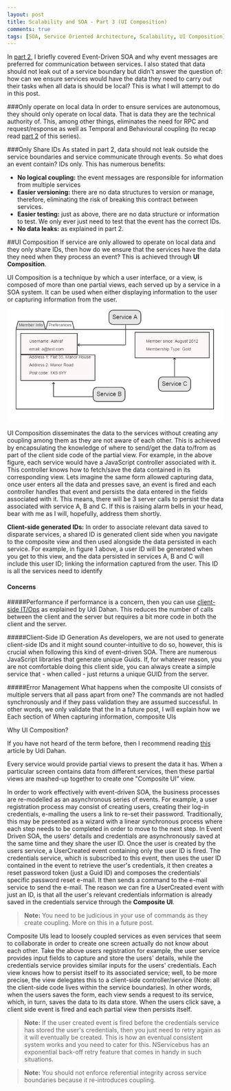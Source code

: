 ```yaml
---
layout: post
title: Scalability and SOA - Part 3 (UI Composition)
comments: true
tags: [SOA, Service Oriented Architecture, Scalability, UI Composition]
---
```


In [part 2](http://www.ashrafmageed.com/Scalability2), I briefly covered Event-Driven SOA and why event messages are preferred for communication between services. I also stated that data should not leak out of a service boundary but didn't answer the question of: how can we ensure services would have the data they need to carry out their tasks when all data is should be local? This is what I will attempt to do in this post.

###Only operate on local data
In order to ensure services are autonomous, they should only operate on local data. That is data they are the technical authority of. This, among other things, eliminates the need for RPC and request/response as well as Temporal and Behavioural coupling (to recap read [part 2](http://www.ashrafmageed.com/Scalability2) of this series). 

###Only Share IDs
As stated in part 2, data should not leak outside the service boundaries and service communicate through events. So what does an event contain? IDs only. This has numerous benefits:

- **No logical coupling:** the event messages are responsible for information from multiple services
- **Easier versioning:** there are no data structures to version or manage, therefore, eliminating the risk of breaking this contract between services.
- **Easier testing:** just as above, there are no data structure or information to test. We only ever just need to test that the event has the correct IDs.
- **No data leaks:** as explained in part 2.

##UI Composition
If service are only allowed to operate on local data and they only share IDs, then how do we ensure that the services have the data they need when they process an event? This is achieved through **UI Composition**.

UI Composition is a technique by which a user interface, or a view, is composed of more than one partial views, each served up by a service in a SOA system. It can be used when either displaying information to the user or capturing information from the user.

![Composite UI: Displaying Information](../images/CompositeUI.png "Composite UI: Displaying Information")

UI Composition disseminates the data to the services without creating any coupling among them as they are not aware of each other. This is achieved by encapsulating the knowledge of where to send/get the data to/from as part of the client side code of the partial view. For example, in the above figure, each service would have a JavaScript controller associated with it. This controller knows how to fetch/save the data contained in its corresponding view. Lets imagine the same form allowed capturing data, once user enters all the data and presses save, an event is fired and each controller handles that event and persists the data entered in the fields associated with it. This means, there will be 3 server calls to persist the data associated with service A, B and C. If this is raising alarm bells in your head, bear with me as I will, hopefully, address them shortly.

**Client-side generated IDs:** In order to associate relevant data saved to disparate services, a shared ID is generated client side when you navigate to the composite view and then used alongside the data persisted in each service. For example, in figure 1 above, a user ID will be generated when you get to this view, and the data persisted in services A, B and C will include this user ID; linking the information captured from the user. This ID is all the services need to identify

#### Concerns
#####Performance
if performance is a concern, then you can use [client-side IT/Ops](http://www.udidahan.com/2014/07/30/service-oriented-composition-with-video/) as explained by Udi Dahan. This reduces the number of calls between the client and the server but requires a bit more code in both the client and the server.

#####Client-Side ID Generation
As developers, we are not used to generate client-side IDs and it might sound counter-intuitive to do so, however, this is crucial when following this kind of event-driven SOA. There are numerous JavaScript libraries that generate unique Guids. If, for whatever reason, you are not comfortable doing this client side, you can always create a simple service that - when called - just returns a unique GUID from the server.

#####Error Management
What happens when the composite UI consists of multiple servers that all pass apart from one? The commands are not hadled synchronously and if they pass validation they are assumed successful. In other words, we only validate that the  In a future post, I will explain how we 
Each section of
When capturing information, composite UIs

Why UI Composition?

If you have not heard of the term before, then I recommend reading [this](http://www.udidahan.com/2012/06/23/ui-composition-techniques-for-correct-service-boundaries/) article by Udi Dahan.

Every service would provide partial views to present the data it has. When a particular screen contains data from different services, then these partial views are mashed-up together to create one "Composite UI" view.

In order to work effectively with event-driven SOA, the business processes are re-modelled as an asynchronous series of events. For example, a user registration process may consist of creating users, creating their log-in credentials, e-mailing the users a link to re-set their password. Traditionally, this may be presented as a wizard with a linear synchronous process where each step needs to be completed in order to move to the next step. In Event Driven SOA, the users' details and credentials are  asynchronously saved at the same time and they share the user ID. Once the user is created by the users service, a UserCreated event containing only the user ID  is fired. The credentials service, which is subscribed to this event, then uses the user ID contained in the event to retrieve the user's credentials, it then creates a reset password token (just a Guid ID) and composes the credentials' specific password reset e-mail. It then sends a command to the e-mail service to send the e-mail. The reason we can fire a UserCreated event with just an ID, is that all the user's relevant credentials information is already saved in the credentials service through the **Composite UI**.

> **Note:** You need to be judicious in your use of commands as they create coupling. More on this in a future post.

Composite UIs lead to loosely coupled services as even services that seem to collaborate in order to create one screen actually do not know about each other. Take the above users registration for example, the user service provides input fields to capture and store the users' details, while the credentials service provides similar inputs for the users' credentials.  Each view knows how to persist itself to its associated service; well, to be more precise, the view delegates this to a client-side controller/service (Note: all the client-side code lives within the service boundaries). In other words, when the users saves the form, each view sends a request to its service, which, in turn, saves the data to its data store. When the users click save, a client side event is fired and each partial view then persists itself.



> **Note:** If the user created event is fired before the credentials service has stored the user's credentials, then you just need to retry again as it will eventually be created. This is how an eventual consistent system works and you need to cater for this. NServicebus has an exponential back-off retry feature that comes in handy in such situations.

>**Note:** You should not enforce referential integrity across service boundaries because it re-introduces coupling.

